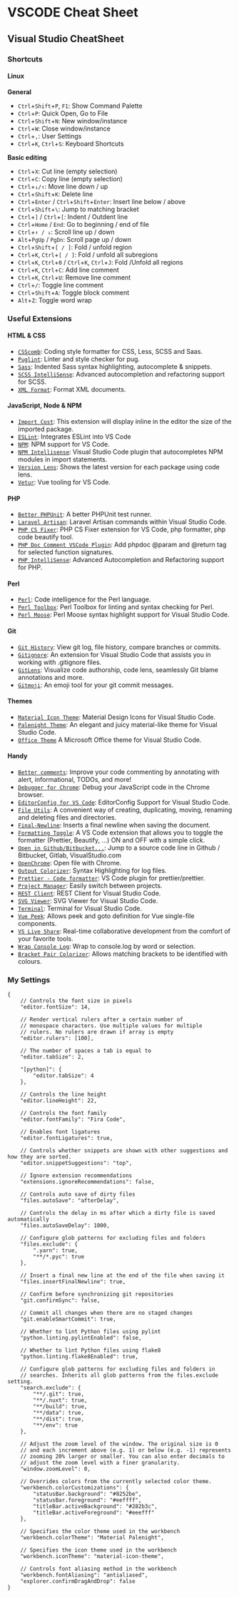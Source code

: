 VSCODE Cheat Sheet
==================

Visual Studio CheatSheet
------------------------

### Shortcuts

#### Linux

**General**

-   `Ctrl`+`Shift`+`P`, `F1`: Show Command Palette
-   `Ctrl`+`P`: Quick Open, Go to File
-   `Ctrl`+`Shift`+`N`: New window/instance
-   `Ctrl`+`W`: Close window/instance
-   `Ctrl`+`,`: User Settings
-   `Ctrl`+`K`, `Ctrl`+`S`: Keyboard Shortcuts

**Basic editing**

-   `Ctrl`+`X`: Cut line (empty selection)
-   `Ctrl`+`C`: Copy line (empty selection)
-   `Ctrl`+`↓/↑`: Move line down / up
-   `Ctrl`+`Shift`+`K`: Delete line
-   `Ctrl`+`Enter` / `Ctrl`+`Shift`+`Enter`: Insert line below / above
-   `Ctrl`+`Shift`+`\`: Jump to matching bracket
-   `Ctrl`+`]` / `Ctrl`+`[`: Indent / Outdent line
-   `Ctrl`+`Home` / `End`: Go to beginning / end of file
-   `Ctrl`+`↑ / ↓`: Scroll line up / down
-   `Alt`+`PgUp` / `PgDn`: Scroll page up / down
-   `Ctrl`+`Shift`+`[ / ]`: Fold / unfold region
-   `Ctrl`+`K`, `Ctrl`+`[ / ]`: Fold / unfold all subregions
-   `Ctrl`+`K`, `Ctrl`+`0` / `Ctrl`+`K`, `Ctrl`+`J`: Fold /Unfold all regions
-   `Ctrl`+`K`, `Ctrl`+`C`: Add line comment
-   `Ctrl`+`K`, `Ctrl`+`U`: Remove line comment
-   `Ctrl`+`/`: Toggle line comment
-   `Ctrl`+`Shift`+`A`: Toggle block comment
-   `Alt`+`Z`: Toggle word wrap

### Useful Extensions

#### HTML & CSS

-   [`CSScomb`](https://marketplace.visualstudio.com/items?itemName=mrmlnc.vscode-csscomb): Coding style formatter for CSS, Less, SCSS and Saas.
-   [`Puglint`](https://marketplace.visualstudio.com/items?itemName=mrmlnc.vscode-puglint): Linter and style checker for pug.
-   [`Sass`](https://marketplace.visualstudio.com/items?itemName=Syler.sass-indented): Indented Sass syntax highlighting, autocomplete & snippets.
-   [`SCSS IntelliSense`](https://marketplace.visualstudio.com/items?itemName=mrmlnc.vscode-scss): Advanced autocompletion and refactoring support for SCSS.
-   [`XML Format`](https://marketplace.visualstudio.com/items?itemName=mikeburgh.xml-format): Format XML documents.

#### JavaScript, Node & NPM

-   [`Import Cost`](https://marketplace.visualstudio.com/items?itemName=wix.vscode-import-cost): This extension will display inline in the editor the size of the imported package.
-   [`ESLint`](https://marketplace.visualstudio.com/items?itemName=dbaeumer.vscode-eslint): Integrates ESLint into VS Code
-   [`NPM`](https://marketplace.visualstudio.com/items?itemName=eg2.vscode-npm-script): NPM support for VS Code.
-   [`NPM Intellisense`](https://marketplace.visualstudio.com/items?itemName=christian-kohler.npm-intellisense): Visual Studio Code plugin that autocompletes NPM modules in import statements.
-   [`Version Lens`](https://marketplace.visualstudio.com/items?itemName=pflannery.vscode-versionlens): Shows the latest version for each package using code lens.
-   [`Vetur`](https://marketplace.visualstudio.com/items?itemName=octref.vetur): Vue tooling for VS Code.

#### PHP

-   [`Better PHPUnit`](https://marketplace.visualstudio.com/items?itemName=calebporzio.better-phpunit): A better PHPUnit test runner.
-   [`Laravel Artisan`](https://marketplace.visualstudio.com/items?itemName=ryannaddy.laravel-artisan): Laravel Artisan commands within Visual Studio Code.
-   [`PHP CS Fixer`](https://marketplace.visualstudio.com/items?itemName=junstyle.php-cs-fixer): PHP CS Fixer extension for VS Code, php formatter, php code beautify tool.
-   [`PHP Doc Comment VSCode Plugin`](https://marketplace.visualstudio.com/items?itemName=rexshi.phpdoc-comment-vscode-plugin): Add phpdoc <span class="citation" data-cites="param">@param</span> and <span class="citation" data-cites="return">@return</span> tag for selected function signatures.
-   [`PHP IntelliSense`](https://marketplace.visualstudio.com/items?itemName=felixfbecker.php-intellisense): Advanced Autocompletion and Refactoring support for PHP.

#### Perl

-   [`Perl`](https://marketplace.visualstudio.com/items?itemName=cfgweb.vscode-perl): Code intelligence for the Perl language.
-   [`Perl Toolbox`](https://marketplace.visualstudio.com/items?itemName=d9705996.perl-toolbox): Perl Toolbox for linting and syntax checking for Perl.
-   [`Perl Moose`](https://marketplace.visualstudio.com/items?itemName=torrentalle.perl-moose): Perl Moose syntax highlight support for Visual Studio Code.

#### Git

-   [`Git History`](https://marketplace.visualstudio.com/items?itemName=donjayamanne.githistory): View git log, file history, compare branches or commits.
-   [`Gitignore`](https://marketplace.visualstudio.com/items?itemName=codezombiech.gitignore): An extension for Visual Studio Code that assists you in working with .gitignore files.
-   [`GitLens`](https://marketplace.visualstudio.com/items?itemName=eamodio.gitlens): Visualize code authorship, code lens, seamlessly Git blame annotations and more.
-   [`Gitmoji`](https://marketplace.visualstudio.com/items?itemName=Vtrois.gitmoji-vscode): An emoji tool for your git commit messages.

#### Themes

-   [`Material Icon Theme`](https://marketplace.visualstudio.com/items?itemName=PKief.material-icon-theme): Material Design Icons for Visual Studio Code.
-   [`Palenight Theme`](https://marketplace.visualstudio.com/items?itemName=whizkydee.material-palenight-theme): An elegant and juicy material-like theme for Visual Studio Code.
-   [`Office Theme`](https://marketplace.visualstudio.com/items?itemName=huacat.office-theme) A Microsoft Office theme for Visual Studio Code.

#### Handy

-   [`Better comments`](https://marketplace.visualstudio.com/items?itemName=aaron-bond.better-comments): Improve your code commenting by annotating with alert, informational, TODOs, and more!
-   [`Debugger for Chrome`](https://marketplace.visualstudio.com/items?itemName=msjsdiag.debugger-for-chrome): Debug your JavaScript code in the Chrome browser.
-   [`EditorConfig for VS Code`](https://marketplace.visualstudio.com/items?itemName=EditorConfig.EditorConfig): EditorConfig Support for Visual Studio Code.
-   [`File Utils`](https://marketplace.visualstudio.com/items?itemName=sleistner.vscode-fileutils): A convenient way of creating, duplicating, moving, renaming and deleting files and directories.
-   [`Final-Newline`](https://marketplace.visualstudio.com/items?itemName=samverschueren.final-newline): Inserts a final newline when saving the document.
-   [`Formatting Toggle`](https://marketplace.visualstudio.com/items?itemName=tombonnike.vscode-status-bar-format-toggle): A VS Code extension that allows you to toggle the formatter (Prettier, Beautify, …) ON and OFF with a simple click.
-   [`Open in Github/Bitbucket...`](https://marketplace.visualstudio.com/items?itemName=ziyasal.vscode-open-in-github): Jump to a source code line in Github / Bitbucket, Gitlab, VisualStudio.com
-   [`OpenChrome`](https://marketplace.visualstudio.com/items?itemName=huazaierli.openchrome&ssr=false#overview): Open file with Chrome.
-   [`Output Colorizer`](https://marketplace.visualstudio.com/items?itemName=IBM.output-colorizer): Syntax Highlighting for log files.
-   [`Prettier - Code formatter`](https://marketplace.visualstudio.com/items?itemName=esbenp.prettier-vscode): VS Code plugin for prettier/prettier.
-   [`Project Manager`](https://marketplace.visualstudio.com/items?itemName=alefragnani.project-manager): Easily switch between projects.
-   [`REST Client`](https://marketplace.visualstudio.com/items?itemName=humao.rest-client): REST Client for Visual Studio Code.
-   [`SVG Viewer`](https://marketplace.visualstudio.com/items?itemName=cssho.vscode-svgviewer): SVG Viewer for Visual Studio Code.
-   [`Terminal`](https://marketplace.visualstudio.com/items?itemName=formulahendry.terminal): Terminal for Visual Studio Code.
-   [`Vue Peek`](https://marketplace.visualstudio.com/items?itemName=dariofuzinato.vue-peek): Allows peek and goto definition for Vue single-file components.
-   [`VS Live Share`](https://marketplace.visualstudio.com/items?itemName=MS-vsliveshare.vsliveshare): Real-time collaborative development from the comfort of your favorite tools.
-   [`Wrap Console Log`](https://marketplace.visualstudio.com/items?itemName=midnightsyntax.vscode-wrap-console-log): Wrap to console.log by word or selection.
-   [`Bracket Pair Colorizer`](https://marketplace.visualstudio.com/items?itemName=CoenraadS.bracket-pair-colorizer): Allows matching brackets to be identified with colours.

### My Settings

    {
        // Controls the font size in pixels
        "editor.fontSize": 14,

        // Render vertical rulers after a certain number of
        // monospace characters. Use multiple values for multiple
        // rulers. No rulers are drawn if array is empty
        "editor.rulers": [100],

        // The number of spaces a tab is equal to
        "editor.tabSize": 2,

        "[python]": {
            "editor.tabSize": 4
        },

        // Controls the line height
        "editor.lineHeight": 22,

        // Controls the font family
        "editor.fontFamily": "Fira Code",

        // Enables font ligatures
        "editor.fontLigatures": true,

        // Controls whether snippets are shown with other suggestions and how they are sorted.
        "editor.snippetSuggestions": "top",

        // Ignore extension recommendations
        "extensions.ignoreRecommendations": false,

        // Controls auto save of dirty files
        "files.autoSave": "afterDelay",

        // Controls the delay in ms after which a dirty file is saved automatically
        "files.autoSaveDelay": 1000,

        // Configure glob patterns for excluding files and folders
        "files.exclude": {
            ".yarn": true,
            "**/*.pyc": true
        },

        // Insert a final new line at the end of the file when saving it
        "files.insertFinalNewline": true,

        // Confirm before synchronizing git repositories
        "git.confirmSync": false,

        // Commit all changes when there are no staged changes
        "git.enableSmartCommit": true,

        // Whether to lint Python files using pylint
        "python.linting.pylintEnabled": false,

        // Whether to lint Python files using flake8
        "python.linting.flake8Enabled": true,

        // Configure glob patterns for excluding files and folders in
        // searches. Inherits all glob patterns from the files.exclude setting.
        "search.exclude": {
            "**/.git": true,
            "**/.nuxt": true,
            "**/build": true,
            "**/data": true,
            "**/dist": true,
            "**/env": true
        },

        // Adjust the zoom level of the window. The original size is 0
        // and each increment above (e.g. 1) or below (e.g. -1) represents
        // zooming 20% larger or smaller. You can also enter decimals to
        // adjust the zoom level with a finer granularity.
        "window.zoomLevel": 0,

        // Overrides colors from the currently selected color theme.
        "workbench.colorCustomizations": {
            "statusBar.background": "#8252be",
            "statusBar.foreground": "#eeffff",
            "titleBar.activeBackground": "#282b3c",
            "titleBar.activeForeground": "#eeefff"
        },

        // Specifies the color theme used in the workbench
        "workbench.colorTheme": "Material Palenight",

        // Specifies the icon theme used in the workbench
        "workbench.iconTheme": "material-icon-theme",

        // Controls font aliasing method in the workbench
        "workbench.fontAliasing": "antialiased",
        "explorer.confirmDragAndDrop": false
    }
